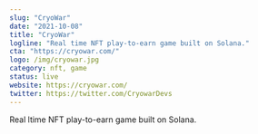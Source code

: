 ```yaml
---
slug: "CryoWar"
date: "2021-10-08"
title: "CryoWar"
logline: "Real time NFT play-to-earn game built on Solana."
cta: "https://cryowar.com/"
logo: /img/cryowar.jpg
category: nft, game
status: live
website: https://cryowar.com/
twitter: https://twitter.com/CryowarDevs
---
```


Real ltime NFT play-to-earn game built on Solana. 
